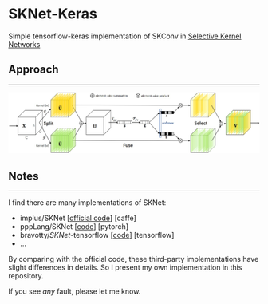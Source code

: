 # SKNet-Keras

Simple tensorflow-keras implementation of SKConv in [Selective Kernel Networks](https://arxiv.org/pdf/1903.06586.pdf) 

## Approach

---

![sknet](.\figs\sknet.jpg)

## Notes

---

I find there are many implementations of SKNet:

- implus/SKNet [[official code](https://github.com/implus/SKNet)] [caffe]
- pppLang/SKNet [[code](https://github.com/pppLang/SKNet)] [pytorch]
- bravotty/*SKNet*-tensorflow [[code](https://github.com/bravotty/SKNet-tensorflow)] [tensorflow]
-  ...

By comparing with the official code, these third-party implementations have slight differences in details. So I present my own implementation in this repository.

If you see *any* fault, please let me know.